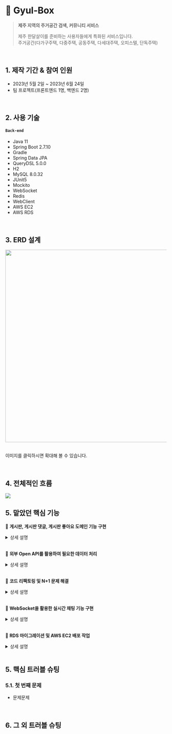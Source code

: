 # :pushpin: Gyul-Box
><b>제주 지역의 주거공간 검색, 커뮤니티 서비스</b>
>
>제주 한달살이를 준비하는 사용자들에게 특화된 서비스입니다.   
>주거공간(다가구주택, 다중주택, 공동주택, 다세대주택, 오피스텔, 단독주택)

</br>

## 1. 제작 기간 & 참여 인원
- 2023년 5월 2일 ~ 2023년 6월 24일
- 팀 프로젝트(프론트엔드 1명, 백엔드 2명)

</br>

## 2. 사용 기술
#### `Back-end`
  - Java 11
  - Spring Boot 2.7.10
  - Gradle
  - Spring Data JPA
  - QueryDSL 5.0.0
  - H2
  - MySQL 8.0.32
  - JUnit5
  - Mockito
  - WebSocket
  - Redis
  - WebClient
  - AWS EC2
  - AWS RDS

</br>

## 3. ERD 설계
<img src="https://github.com/bangjaeyoung/gyul-box/assets/80241053/71ec04c6-2c24-414f-99a1-a4dacb6de443" width=600 height=600>

</br>
</br>

이미지를 클릭하시면 확대해 볼 수 있습니다.

</br>

## 4. 전체적인 흐름
<img src="https://github.com/bangjaeyoung/gyul-box/assets/80241053/72a29c5c-dba1-46e0-8411-5c9544181cb6">

</br>

## 5. 맡았던 핵심 기능
:pushpin: <b>게시판, 게시판 댓글, 게시판 좋아요 도메인 기능 구현</b>
 
<details>
<summary>상세 설명</summary>
<div markdown="1">
</div>
</details>

</br>

:pushpin: <b>외부 Open API를 활용하여 필요한 데이터 처리</b>

<details>
<summary>상세 설명</summary>
<div markdown="1">
</div>
</details>

</br>

:pushpin: <b>코드 리팩토링 및 N+1 문제 해결</b>

<details>
<summary>상세 설명</summary>
<div markdown="1">
</div>
</details>

</br>

:pushpin: <b>WebSocket을 활용한 실시간 채팅 기능 구현</b>

<details>
<summary>상세 설명</summary>
<div markdown="1">
</div>
</details>

</br>

:pushpin: <b>RDS 마이그레이션 및 AWS EC2 배포 작업</b>

<details>
<summary>상세 설명</summary>
<div markdown="1">
</div>
</details>

</br>

## 5. 핵심 트러블 슈팅
### 5.1. 첫 번째 문제
- 문제문제

</br>

## 6. 그 외 트러블 슈팅
